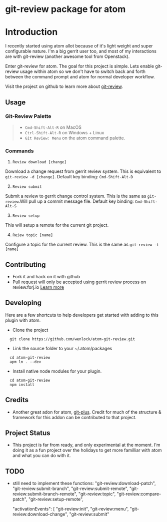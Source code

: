# git-review package for atom

# Introduction
  I recently started using atom allot because of it's light weight and super configurable nature.  I'm a big gerrit user too, and most of my interactions are with git-review (another awesome tool from Openstack).

  Enter git-review for atom.   The goal for this project is simple.  Lets enable git-review usage within atom so we don't have to switch back and forth between the command prompt and atom for normal developer workflow.

  Visit the project on github to learn more about  [git-review](https://github.com/openstack-infra/git-review).

## Usage

### Git-Review Palette
>- `Cmd-Shift-Alt-R` on MacOS
>- `Ctrl-Shift-Alt-R` on Windows + Linux
>- `Git Review: Menu` on the atom command palette.

### Commands
1. `Review download [change]`

  Download a change request from gerrit review system.  This is equivalent to `git-review -d [change]`.
  Default key binding: `Cmd-Shift-Alt-D`

2. `Review submit`

  Submit a review to gerrit change control system.  This is the same as `git-review`.Will pull up a commit message file.
  Default key binding: `Cmd-Shift-Alt-S`

3. `Review setup`

  This will setup a remote for the current git project.

4. `Reiew topic [name]`

  Configure a topic for the current review.  This is the same as `git-review -t [name]`

## Contributing

- Fork it and hack on it with github
- Pull request will only be accepted using gerrit review process on review.forj.io  [Learn more](http://docs.forj.io/en/latest/dev/contribute.html)

## Developing
Here are a few shortcuts to help developers get started with adding to this plugin with atom.
- Clone the project
```shell
  git clone https://github.com/wenlock/atom-git-review.git
```
- Link the source folder to your ~/.atom/packages
```shell
  cd atom-git-review
  apm ln . --dev
```
- Install native node modules for your plugin.
```shell
  cd atom-git-review
  npm install
```
## Credits
- Another great adon for atom, [git-plus](https://atom.io/packages/git-plus).  Credit for much of the structure & framework for this addon can be contributed to that project.

## Project Status

- This project is far from ready, and only experimental at the moment.  I'm
  doing it as a fun project over the holidays to get more familliar with
  atom and what you can do with it.

## TODO
- still need to implement these functions:
  "git-review:download-patch",
  "git-review:submit-branch",
  "git-review:submit-remote",
  "git-review:submit-branch-remote",
  "git-review:topic",
  "git-review:compare-patch",
  "git-review:setup-remote",

    "activationEvents": [
      "git-review:init",
      "git-review:menu",
      "git-review:download-change",
      "git-review:submit"
